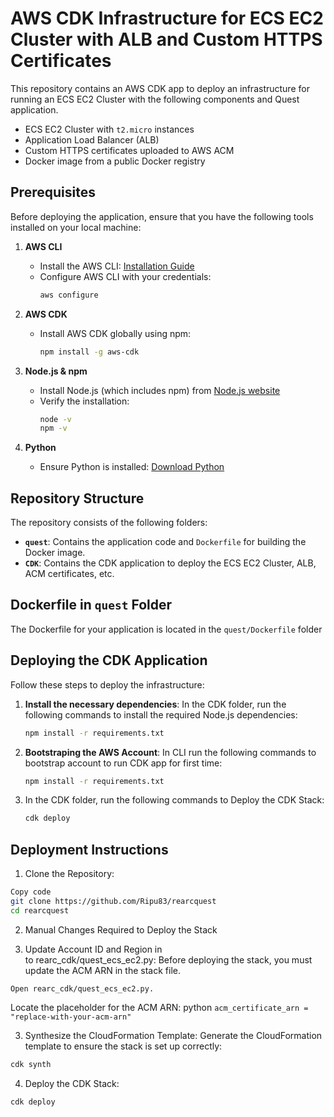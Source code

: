# AWS CDK Infrastructure for ECS EC2 Cluster with ALB and Custom HTTPS Certificates

This repository contains an AWS CDK app to deploy an infrastructure for running an ECS EC2 Cluster with the following components and Quest application.
- ECS EC2 Cluster with `t2.micro` instances
- Application Load Balancer (ALB)
- Custom HTTPS certificates uploaded to AWS ACM
- Docker image from a public Docker registry


## Prerequisites

Before deploying the application, ensure that you have the following tools installed on your local machine:

1. **AWS CLI**
   - Install the AWS CLI: [Installation Guide](https://docs.aws.amazon.com/cli/latest/userguide/getting-started-install.html)
   - Configure AWS CLI with your credentials: 
     ```bash
     aws configure
     ```

2. **AWS CDK**
   - Install AWS CDK globally using npm:
     ```bash
     npm install -g aws-cdk
     ```

3. **Node.js & npm**
   - Install Node.js (which includes npm) from [Node.js website](https://nodejs.org/)
   - Verify the installation:
     ```bash
     node -v
     npm -v
     ```

4. **Python**
   - Ensure Python is installed: [Download Python](https://www.python.org/downloads/)

## Repository Structure

The repository consists of the following folders:
- **`quest`**: Contains the application code and `Dockerfile` for building the Docker image.
- **`CDK`**: Contains the CDK application to deploy the ECS EC2 Cluster, ALB, ACM certificates, etc.

## Dockerfile in `quest` Folder

The Dockerfile for your application is located in the `quest/Dockerfile` folder


## Deploying the CDK Application

Follow these steps to deploy the infrastructure:

1. **Install the necessary dependencies**:
   In the CDK folder, run the following commands to install the required Node.js dependencies:
   ```bash
   npm install -r requirements.txt
   ```
2. **Bootstraping the AWS Account**:
   In CLI run the following commands to bootstrap account to run CDK app for first time:
   ```bash
   npm install -r requirements.txt
   ```
3. In the CDK folder, run the following commands to Deploy the CDK Stack:
   ```bash
   cdk deploy
   ```
## Deployment Instructions

1. Clone the Repository:

``` bash
Copy code
git clone https://github.com/Ripu83/rearcquest
cd rearcquest
```

2. Manual Changes Required to Deploy the Stack

  1. Update Account ID and Region in  
  to rearc_cdk/quest_ecs_ec2.py:
    Before deploying the stack, you must update the ACM ARN in the stack file.

    Open rearc_cdk/quest_ecs_ec2.py.
  Locate the placeholder for the ACM ARN:
  python
  ```acm_certificate_arn = "replace-with-your-acm-arn"```


3. Synthesize the CloudFormation Template:
Generate the CloudFormation template to ensure the stack is set up correctly:

```bash
cdk synth
```
4. Deploy the CDK Stack: 
```bash
cdk deploy
```



